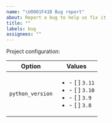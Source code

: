 ```yaml
---
name: "\U0001F41B Bug report"
about: Report a bug to help us fix it
title: ""
labels: bug
assignees: ""
---
```


<!--
Thank you for helping make this project better!

Please provide minimum reproducible examples and screenshots where relevant.
Always feel free to submit PRs for any bugs you discover.

Additionally, please complete the following section with the options you used to generate the project where you observe the bug.
-->

Project configuration:

| Option                               | Values                                                                                      |
| ------------------------------------ | ------------------------------------------------------------------------------------------- |
| `python_version`                     | <ul><li>- [ ] `3.11`</li><li>- [ ] `3.10`</li><li>- [ ] `3.9`</li><li>- [ ] `3.8`</li></ul> |
